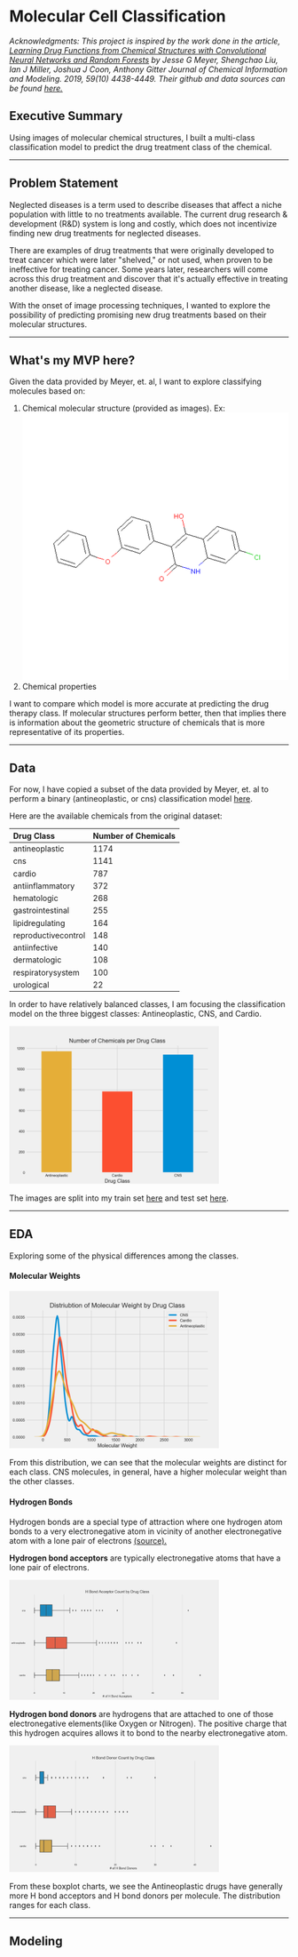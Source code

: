 # Molecular Cell Classification
*Acknowledgments: This project is inspired by the work done in the article, [Learning Drug Functions from Chemical Structures with Convolutional Neural Networks and Random Forests](https://pubs.acs.org/doi/10.1021/acs.jcim.9b00236) by Jesse G Meyer, Shengchao Liu, Ian J Miller, Joshua J Coon, Anthony Gitter Journal of Chemical Information and Modeling. 2019, 59(10) 4438-4449. Their github and data sources can be found [here.](https://github.com/jgmeyerucsd/drug-class)*

## Executive Summary
Using images of molecular chemical structures, I built a multi-class classification model to predict the drug treatment class of the chemical.

---

## Problem Statement
Neglected diseases is a term used to describe diseases that affect a niche population with little to no treatments available. The current drug research & development (R&D) system is long and costly, which does not incentivize finding new drug treatments for neglected diseases.

There are examples of drug treatments that were originally developed to treat cancer which were later "shelved," or not used, when proven to be ineffective for treating cancer. Some years later, researchers will come across this drug treatment and discover that it's actually effective in treating another disease, like a neglected disease.

With the onset of image processing techniques, I wanted to explore the possibility of predicting promising new drug treatments based on their molecular structures.


---

## What's my MVP here?

Given the data provided by Meyer, et. al, I want to explore classifying molecules based on:

1. Chemical molecular structure (provided as images). Ex:
![Chem structure](./test_data/cns/753.png)
2. Chemical properties

I want to compare which model is more accurate at predicting the drug therapy class. If molecular structures perform better, then that implies there is information about the geometric structure of chemicals that is more representative of its properties.

---
## Data

For now, I have copied a subset of the data provided by Meyer, et. al to perform a binary (antineoplastic, or cns) classification model [here](./data/CID_properties_nr.csv).

Here are the available chemicals from the original dataset:


|Drug Class|Number of Chemicals|
|:---|:---|
|antineoplastic|1174|
|cns|1141|
|cardio|787|
|antiinflammatory|372|
|hematologic|268|
|gastrointestinal|255|
|lipidregulating|164|
|reproductivecontrol|148|
|antiinfective|140|
|dermatologic|108|
|respiratorysystem|100|
|urological|22|

In order to have relatively balanced classes, I am focusing the classification model on the three biggest classes: Antineoplastic, CNS, and Cardio.

<img src="./plots/number_chemicals.png" alt="Number of chemicals" width="75%"/>


The images are split into my train set [here](./train_data) and test set [here](./test_data).

---

## EDA

Exploring some of the physical differences among the classes.

#### Molecular Weights
<img src="./plots/molecular_weights.png" alt="Molecular weights" width="75%"/>

From this distribution, we can see that the molecular weights are distinct for each class. CNS molecules, in general, have a higher molecular weight than the other classes.

#### Hydrogen Bonds
Hydrogen bonds are a special type of attraction where one hydrogen atom bonds to a very electronegative atom in vicinity of another electronegative atom with a lone pair of electrons [(source).](https://chem.libretexts.org/Bookshelves/Physical_and_Theoretical_Chemistry_Textbook_Maps/Supplemental_Modules_\(Physical_and_Theoretical_Chemistry\)/Physical_Properties_of_Matter/Atomic_and_Molecular_Properties/Intermolecular_Forces/Specific_Interactions/Hydrogen_Bonding)

__Hydrogen bond acceptors__ are typically electronegative atoms that have a lone pair of electrons.

<img src="./plots/hbond_acceptors.png" alt="Hydrogen bond acceptors" width="75%"/>


__Hydrogen bond donors__ are hydrogens that are attached to one of those electronegative elements(like Oxygen or Nitrogen). The positive charge that this hydrogen acquires allows it to bond to the nearby electronegative atom.

<img src="./plots/hbond_donors.png" alt="Hydrogen bond donors" width="75%"/>


From these boxplot charts, we see the Antineoplastic drugs have generally more H bond acceptors and H bond donors per molecule. The distribution ranges for each class.

---

## Modeling
